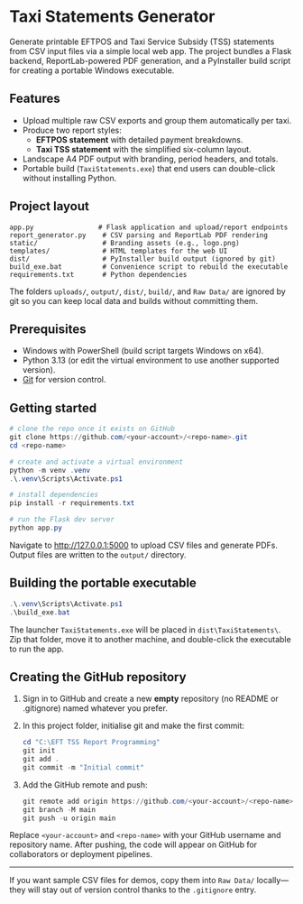 # Taxi Statements Generator

Generate printable EFTPOS and Taxi Service Subsidy (TSS) statements from CSV input files via a simple local web app. The project bundles a Flask backend, ReportLab-powered PDF generation, and a PyInstaller build script for creating a portable Windows executable.

## Features

- Upload multiple raw CSV exports and group them automatically per taxi.
- Produce two report styles:
  - **EFTPOS statement** with detailed payment breakdowns.
  - **Taxi TSS statement** with the simplified six-column layout.
- Landscape A4 PDF output with branding, period headers, and totals.
- Portable build (`TaxiStatements.exe`) that end users can double-click without installing Python.

## Project layout

```
app.py                # Flask application and upload/report endpoints
report_generator.py    # CSV parsing and ReportLab PDF rendering
static/                # Branding assets (e.g., logo.png)
templates/             # HTML templates for the web UI
dist/                  # PyInstaller build output (ignored by git)
build_exe.bat          # Convenience script to rebuild the executable
requirements.txt       # Python dependencies
```

The folders `uploads/`, `output/`, `dist/`, `build/`, and `Raw Data/` are ignored by git so you can keep local data and builds without committing them.

## Prerequisites

- Windows with PowerShell (build script targets Windows on x64).
- Python 3.13 (or edit the virtual environment to use another supported version).
- [Git](https://git-scm.com/) for version control.

## Getting started

```powershell
# clone the repo once it exists on GitHub
git clone https://github.com/<your-account>/<repo-name>.git
cd <repo-name>

# create and activate a virtual environment
python -m venv .venv
.\.venv\Scripts\Activate.ps1

# install dependencies
pip install -r requirements.txt

# run the Flask dev server
python app.py
```

Navigate to <http://127.0.0.1:5000> to upload CSV files and generate PDFs. Output files are written to the `output/` directory.

## Building the portable executable

```powershell
.\.venv\Scripts\Activate.ps1
.\build_exe.bat
```

The launcher `TaxiStatements.exe` will be placed in `dist\TaxiStatements\`. Zip that folder, move it to another machine, and double-click the executable to run the app.

## Creating the GitHub repository

1. Sign in to GitHub and create a new **empty** repository (no README or .gitignore) named whatever you prefer.
2. In this project folder, initialise git and make the first commit:

    ```powershell
    cd "C:\EFT TSS Report Programming"
    git init
    git add .
    git commit -m "Initial commit"
    ```

3. Add the GitHub remote and push:

    ```powershell
    git remote add origin https://github.com/<your-account>/<repo-name>.git
    git branch -M main
    git push -u origin main
    ```

Replace `<your-account>` and `<repo-name>` with your GitHub username and repository name. After pushing, the code will appear on GitHub for collaborators or deployment pipelines.

---

If you want sample CSV files for demos, copy them into `Raw Data/` locally—they will stay out of version control thanks to the `.gitignore` entry.
